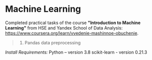 # Machine Learning

Completed practical tasks of the course **"Introduction to Machine Learning"** from HSE and Yandex School of Data Analysis: https://www.coursera.org/learn/vvedenie-mashinnoe-obuchenie.

> 1. Pandas data preprocessing

*Install Requirements:*
Python – version 3.8
scikit-learn - version 0.21.3
